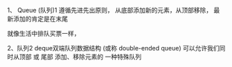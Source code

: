 
1、 Queue (队列)1
遵循先进先出原则， 从底部添加新的元素，从顶部移除， 最新添加的肯定是在末尾

就像生活中排队买票一样，



2、队列2   deque双端队列数据结构  (或称 double-ended queue)
可以允许我们同时从顶部 或 尾部 添加、移除元素的 一种特殊队列
